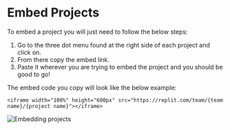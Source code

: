 # Embed Projects

To embed a project you will just need to follow the below steps:

1. Go to the three dot menu found at the right side of each project and click on.
2. From there copy the embed link.
3. Paste it wherever you are trying to embed the project and you should be good to go!

The embed code you copy will look like the below example:

```
<iframe width="100%" height="600px" src="https://replit.com/team/{team name}/{project name}"></iframe>
```


![Embedding projects](/images/teamsForEducation/embedProjectsImage.png)